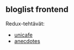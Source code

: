 ## bloglist frontend

Redux-tehtävät:
* [unicafe](https://github.com/Vanamo/Fullstack/tree/master/Viikko5/unicafe_redux)
* [anecdotes](https://github.com/Vanamo/redux-anecdotes)